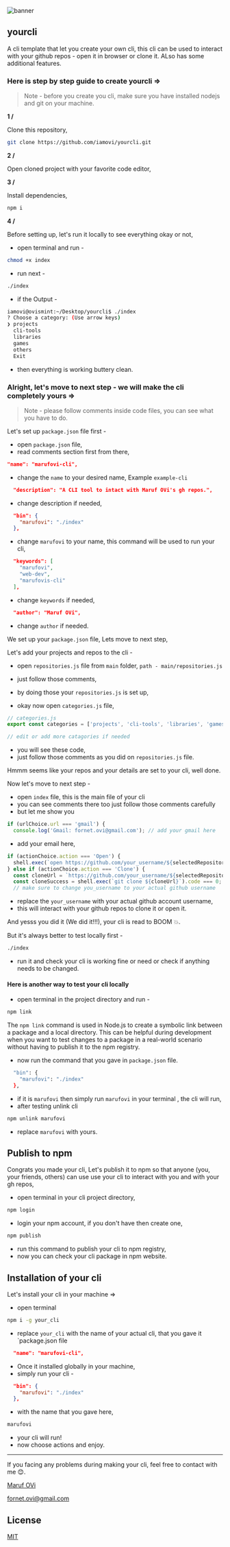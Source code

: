 ![banner](.github/marufovicli.gif)

## yourcli

A cli template that let you create your own cli, this cli can be used to interact with your github repos -  open it in browser or clone it. ALso has some additional features.

### Here is step by step guide to create yourcli =>

> Note - before you create you cli, make sure you have installed nodejs and git on your machine.

**1 /**

Clone this repository,

```bash
git clone https://github.com/iamovi/yourcli.git
```

**2 /**

Open cloned project with your favorite code editor,

**3 /**

Install dependencies,

```bash
npm i
```

**4 /**

Before setting up, let's run it locally to see everything okay or not,

- open terminal and run - 
```bash
chmod +x index
```
- run next - 
```bash
./index
```
- if the Output - 
```bash
iamovi@ovismint:~/Desktop/yourcli$ ./index
? Choose a category: (Use arrow keys)
❯ projects 
  cli-tools 
  libraries 
  games 
  others 
  Exit 
```
- then everything is working buttery clean.

### Alright, let's move to next step - we will make the cli completely yours =>

> Note - please follow comments inside code files, you can see what you have to do.

Let's set up `package.json` file first -

- open `package.json` file,
- read comments section first from there,
```json
"name": "marufovi-cli",
```
- change the `name` to your desired name, Example `example-cli`
```json
  "description": "A CLI tool to intact with Maruf OVi's gh repos.",
```
- change description if needed,
```json
  "bin": {
    "marufovi": "./index"
  },
```
- change `marufovi` to your name, this command will be used to run your cli,
```json
  "keywords": [
    "marufovi",
    "web-dev",
    "marufovis-cli"
  ],
```
- change `keywords` if needed,
```json
  "author": "Maruf OVi",
```
- change `author` if needed.

We set up your `package.json` file, Lets move to next step,

Let's add your projects and repos to the cli - 

- open `repositories.js` file from `main` folder, `path - main/repositories.js`
- just follow those comments,
- by doing those your `repositories.js` is set up,

- okay now open `categories.js` file,
```javascript
// categories.js
export const categories = ['projects', 'cli-tools', 'libraries', 'games', 'others'];

// edit or add more catagories if needed
```
- you will see these code,
- just follow those comments as you did on `repositories.js` file.

Hmmm seems like your repos and your details are set to your cli, well done.

Now let's move to next step - 

- open `index` file, this is the main file of your cli
- you can see comments there too just follow those comments carefully
- but let me show you
```javascript
if (urlChoice.url === 'gmail') {
  console.log('Gmail: fornet.ovi@gmail.com'); // add your gmail here
```
- add your email here,
```javascript
if (actionChoice.action === 'Open') {
  shell.exec(`open https://github.com/your_username/${selectedRepository}`);
} else if (actionChoice.action === 'Clone') {
  const cloneUrl = `https://github.com/your_username/${selectedRepository}.git`;
  const cloneSuccess = shell.exec(`git clone ${cloneUrl}`).code === 0;
  // make sure to change you_username to your actual github username
```
- replace the `your_username` with your actual github account username,
- this will interact with your github repos to clone it or open it.

And yesss you did it (We did it!!!), your cli is read to BOOM 💥.

But it's always better to test locally first - 
```bash
./index
```
- run it and check your cli is working fine or need or check if anything needs to be changed.

#### Here is another way to test your cli locally

- open terminal in the project directory and run -

```bash
npm link
```

The `npm link` command is used in Node.js to create a symbolic link between a package and a local directory. This can be helpful during development when you want to test changes to a package in a real-world scenario without having to publish it to the npm registry.

- now run the command that you gave in `package.json` file.

```bash
  "bin": {
    "marufovi": "./index"
  },
```
- if it is `marufovi` then simply run `marufovi` in your terminal , the cli will run,
- after testing unlink cli
```bash
npm unlink marufovi
```
- replace `marufovi` with yours.

## Publish to npm

Congrats you made your cli, Let's publish it to npm so that anyone (you, your friends, others) can use use your cli to interact with you and with your gh repos,

- open terminal in your cli project directory,
```bash
npm login
```
- login your npm account, if you don't have then create one,

```bash
npm publish
```
- run this command to publish your cli to npm registry,
- now you can check your cli package in npm website.

## Installation of your cli

Let's install your cli in your machine =>

- open terminal
```bash
npm i -g your_cli
```
- replace `your_cli` with the name of your actual cli, that you gave it `package.json file
```json
  "name": "marufovi-cli",
```
- Once it installed globally in your machine,
- simply run your cli -
```json
  "bin": {
    "marufovi": "./index"
  },
```
- with the name that you gave here,
```bash
marufovi
```
- your cli will run!
- now choose actions and enjoy.

---

If you facing any problems during making your cli, feel free to contact with me 😊.

[Maruf OVi](https://oviportfo.netlify.app/)

fornet.ovi@gmail.com

## License
[MIT](LICENSE)